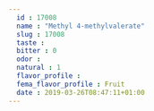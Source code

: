 ```yaml
---
  id : 17008
  name : "Methyl 4-methylvalerate"
  slug : 17008
  taste : 
  bitter : 0
  odor : 
  natural : 1
  flavor_profile : 
  fema_flavor_profile : Fruit
  date : 2019-03-26T08:47:11+01:00
---
```



